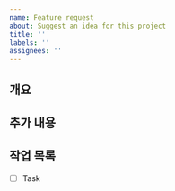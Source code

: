 ```yaml
---
name: Feature request
about: Suggest an idea for this project
title: ''
labels: ''
assignees: ''
---
```


## 개요

<!-- A clear and concise description about the feature -->

## 추가 내용

<!-- Add any other context or screenshots about the feature request here -->

## 작업 목록

<!-- Add any your tasks about the feature -->

- [ ] Task
